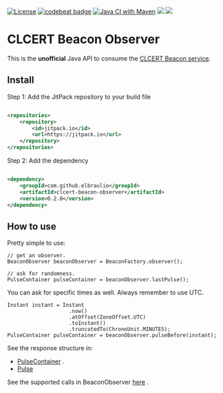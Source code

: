 [![License](https://img.shields.io/badge/license-MIT-green.svg)](https://github.com/elbraulio/clcert-beacon-observer/blob/master/LICENSE) [![codebeat badge](https://codebeat.co/badges/2c8651d0-d4f1-4773-b059-7931aa28cbee)](https://codebeat.co/projects/github-com-elbraulio-clcert-beacon-observer-master) [![Java CI with Maven](https://github.com/elbraulio/clcert-beacon-observer/actions/workflows/maven.yml/badge.svg?branch=master)](https://github.com/elbraulio/clcert-beacon-observer/actions/workflows/maven.yml) [![](https://jitpack.io/v/elbraulio/clcert-beacon-observer.svg)](https://jitpack.io/#elbraulio/clcert-beacon-observer) [![](https://img.shields.io/badge/javadocs-ok-green.svg)](https://jitpack.io/com/github/elbraulio/clcert-beacon-observer/latest/javadoc/)

# CLCERT Beacon Observer

This is the **unofficial** Java API to consume
the [CLCERT Beacon service](https://random.uchile.cl/using/#desarrolladores).

## Install

Step 1: Add the JitPack repository to your build file

```xml

<repositories>
    <repository>
        <id>jitpack.io</id>
        <url>https://jitpack.io</url>
    </repository>
</repositories>
```

Step 2: Add the dependency

```xml

<dependency>
    <groupId>com.github.elbraulio</groupId>
    <artifactId>clcert-beacon-observer</artifactId>
    <version>0.2.0</version>
</dependency>
```

## How to use

Pretty simple to use:

```
// get an observer.
BeaconObserver beaconObserver = BeaconFactory.observer();

// ask for randomness.
PulseContainer pulseContainer = beaconObserver.lastPulse();
```

You can ask for specific times as well. Always remember to use UTC.

```
Instant instant = Instant
                    .now()
                    .atOffset(ZoneOffset.UTC)
                    .toInstant()
                    .truncatedTo(ChronoUnit.MINUTES);
PulseContainer pulseContainer = beaconObserver.pulseBefore(instant);
```

See the response structure in:

- [PulseContainer](https://github.com/elbraulio/clcert-beacon-observer/blob/master/src/main/java/com/elbraulio/clcert/beacon/PulseContainer.java)
  .
- [Pulse](https://github.com/elbraulio/clcert-beacon-observer/blob/master/src/main/java/com/elbraulio/clcert/beacon/Pulse.java)

See the supported calls in
BeaconObserver [here](https://github.com/elbraulio/clcert-beacon-observer/blob/master/src/main/java/com/elbraulio/clcert/beacon/BeaconObserver.java)
.
